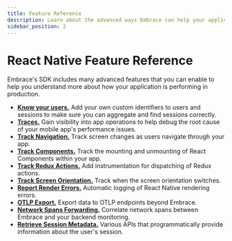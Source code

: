 ```yaml
---
title: Feature Reference
description: Learn about the advanced ways Embrace can help your application
sidebar_position: 2
---
```


# React Native Feature Reference

Embrace's SDK includes many advanced features that you can enable to help you understand more about
how your application is performing in production.

- [**Know your users.**](/react-native/features/identify-users/) Add your own custom identifiers to users and sessions to make sure you can aggregate and find sessions correctly.
- [**Traces.**](/react-native/features/traces/) Gain visibility into app operations to help debug the root cause of your mobile app's performance issues.
- [**Track Navigation.**](/react-native/features/navigation/) Track screen changes as users navigate through your app.
- [**Track Components.**](/react-native/features/components/) Track the mounting and unmounting of React Components within your app.
- [**Track Redux Actions.**](/react-native/features/redux-actions/) Add instrumentation for dispatching of Redux actions.
- [**Track Screen Orientation.**](/react-native/features/screen-orientation/) Track when the screen orientation switches.
- [**Report Render Errors.**](/react-native/features/render-errors) Automatic logging of React Native rendering errors.
- [**OTLP Export.**](/react-native/features/otlp) Export data to OTLP endpoints beyond Embrace.
- [**Network Spans Forwarding.**](/react-native/features/network-spans-forwarding) Correlate network spans between Embrace and your backend monitoring.
- [**Retrieve Session Metadata.**](/react-native/features/session-metadata) Various APIs that programmatically provide information about the user's session.